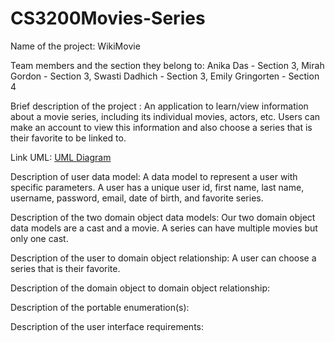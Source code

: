 # CS3200Movies-Series

Name of the project: WikiMovie

Team members and the section they belong to: Anika Das - Section 3, Mirah Gordon - Section 3, Swasti Dadhich - Section 3, Emily Gringorten - Section 4 

Brief description of the project : An application to learn/view information about a movie series, including its individual movies, actors, etc. Users can make an account to view this information and also choose a series that is their favorite to be linked to. 

Link UML: [UML Diagram](https://github.com/swastidadhich/CS3200Movies-Series/blob/6c5e5499cb1ab3b876e714b5b449b60ba31f3983/db_design_final_project_UML.pdf)



Description of user data model: A data model to represent a user with specific parameters. A user has a unique user id, first name, last name, username, password, email, date of birth, and favorite series. 

Description of the two domain object data models: Our two domain object data models are a cast and a movie. A series can have multiple movies but only one cast. 

Description of the user to domain object relationship: A user can choose a series that is their favorite.

Description of the domain object to domain object relationship: 

Description of the portable enumeration(s): 

Description of the user interface requirements: 

